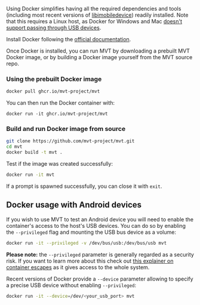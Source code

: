Using Docker simplifies having all the required dependencies and tools (including most recent versions of [libimobiledevice](https://libimobiledevice.org)) readily installed. Note that this requires a Linux host, as Docker for Windows and Mac [doesn't support passing through USB devices](https://docs.docker.com/desktop/faqs/#can-i-pass-through-a-usb-device-to-a-container).

Install Docker following the [official documentation](https://docs.docker.com/get-docker/).

Once Docker is installed, you can run MVT by downloading a prebuilt MVT Docker image, or by building a Docker image yourself from the MVT source repo.

### Using the prebuilt Docker image

```bash
docker pull ghcr.io/mvt-project/mvt
```

You can then run the Docker container with:

```
docker run -it ghcr.io/mvt-project/mvt
```


### Build and run Docker image from source

```bash
git clone https://github.com/mvt-project/mvt.git
cd mvt
docker build -t mvt .
```

Test if the image was created successfully:

```bash
docker run -it mvt
```

If a prompt is spawned successfully, you can close it with `exit`.


## Docker usage with Android devices

If you wish to use MVT to test an Android device you will need to enable the container's access to the host's USB devices. You can do so by enabling the `--privileged` flag and mounting the USB bus device as a volume:

```bash
docker run -it --privileged -v /dev/bus/usb:/dev/bus/usb mvt
```

**Please note:** the `--privileged` parameter is generally regarded as a security risk. If you want to learn more about this check out [this explainer on container escapes](https://blog.trailofbits.com/2019/07/19/understanding-docker-container-escapes/) as it gives access to the whole system.

Recent versions of Docker provide a `--device` parameter allowing to specify a precise USB device without enabling `--privileged`:

```bash
docker run -it --device=/dev/<your_usb_port> mvt
```
